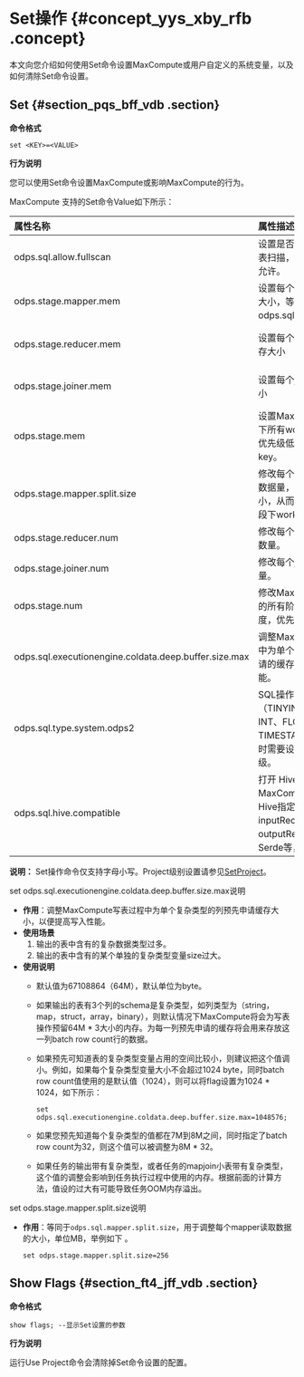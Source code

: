 # Set操作 {#concept_yys_xby_rfb .concept}

本文向您介绍如何使用Set命令设置MaxCompute或用户自定义的系统变量，以及如何清除Set命令设置。

## Set {#section_pqs_bff_vdb .section}

**命令格式**

```
set <KEY>=<VALUE>
```

**行为说明**

您可以使用Set命令设置MaxCompute或影响MaxCompute的行为。

MaxCompute 支持的Set命令Value如下所示：

|属性名称|属性描述|取值范围|
|:---|:---|:---|
|odps.sql.allow.fullscan|设置是否允许对分区表进行全表扫描，false不允许，true为允许。|true（允许）/false（禁止）|
|odps.stage.mapper.mem|设置每个map worker的内存大小，等同于set odps.sql.mapper.split.size。|单位M，默认值1024M|
|odps.stage.reducer.mem|设置每个reduce worker的内存大小|单位M，默认值1024M|
|odps.stage.joiner.mem|设置每个join worker的内存大小|单位M，默认值1024M|
|odps.stage.mem|设置MaxCompute 指定任务下所有worker的内存大小。优先级低于以上三个set key。|单位M，无默认值|
|odps.stage.mapper.split.size|修改每个map worker的输入数据量，即输入文件的分片大小，从而间接控制每个map阶段下worker的数量。|单位M，默认值256M|
|odps.stage.reducer.num|修改每个reduce阶段worker数量。|无默认值|
|odps.stage.joiner.num|修改每个join阶段worker数量。|无默认值|
|odps.stage.num|修改MaxCompute指定任务的所有阶段的worker的并发度，优先级低于以上三者。|无默认值|
|odps.sql.executionengine.coldata.deep.buffer.size.max|调整MaxCompute写表过程中为单个复杂类型的列预先申请的缓存大小，以提高写入性能。|单位M|
|odps.sql.type.system.odps2|SQL操作中涉及到[新数据类型](intl.zh-CN/用户指南/基本概念/数据类型.md#)（TINYINT、SMALLINT、INT、FLOAT、VARCHAR、TIMESTAMP、BINARY等）时需要设置为true，session级。|true（允许）/false（禁止），默认为false。|
|odps.sql.hive.compatible|打开 Hive兼容模式后，MaxCompute才可以支持Hive指定的各种语法，如inputRecordReader、outputRecordReader、Serde等，session级。|true（允许）/false（禁止），默认为false。|

**说明：** Set操作命令仅支持字母小写。Project级别设置请参见[SetProject](intl.zh-CN/用户指南/常用命令/项目空间操作.md#section_pyt_mff_vdb)。

set odps.sql.executionengine.coldata.deep.buffer.size.max说明

-   **作用**：调整MaxCompute写表过程中为单个复杂类型的列预先申请缓存大小，以便提高写入性能。
-   **使用场景**
    1.  输出的表中含有的复杂数据类型过多。
    2.  输出的表中含有的某个单独的复杂类型变量size过大。
-   **使用说明**
    -   默认值为67108864（64M），默认单位为byte。
    -   如果输出的表有3个列的schema是复杂类型，如列类型为（string，map，struct，array，binary），则默认情况下MaxCompute将会为写表操作预留64M \* 3大小的内存。为每一列预先申请的缓存将会用来存放这一列batch row count行的数据。
    -   如果预先可知道表的复杂类型变量占用的空间比较小，则建议把这个值调小。例如，如果每个复杂类型变量大小不会超过1024 byte，同时batch row count值使用的是默认值（1024），则可以将flag设置为1024 \* 1024，如下所示：

        ```language-sql
        set odps.sql.executionengine.coldata.deep.buffer.size.max=1048576;
        ```

    -   如果您预先知道每个复杂类型的值都在7M到8M之间，同时指定了batch row count为32，则这个值可以被调整为8M \* 32。
    -   如果任务的输出带有复杂类型，或者任务的mapjoin小表带有复杂类型，这个值的调整会影响到任务执行过程中使用的内存。根据前面的计算方法，值设的过大有可能导致任务OOM内存溢出。

set odps.stage.mapper.split.size说明

-   **作用**：等同于`odps.sql.mapper.split.size`，用于调整每个mapper读取数据的大小，单位MB，举例如下 。

    ```
    set odps.stage.mapper.split.size=256
    ```


## Show Flags {#section_ft4_jff_vdb .section}

**命令格式**

```
show flags; --显示Set设置的参数
```

**行为说明**

运行Use Project命令会清除掉Set命令设置的配置。

